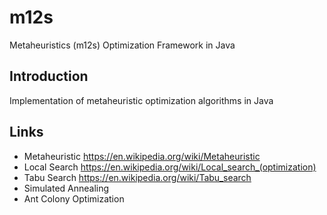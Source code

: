 # m12s

Metaheuristics (m12s) Optimization Framework in Java

## Introduction

Implementation of metaheuristic optimization algorithms in Java

## Links

- Metaheuristic https://en.wikipedia.org/wiki/Metaheuristic
- Local Search https://en.wikipedia.org/wiki/Local_search_(optimization)
- Tabu Search https://en.wikipedia.org/wiki/Tabu_search
- Simulated Annealing
- Ant Colony Optimization